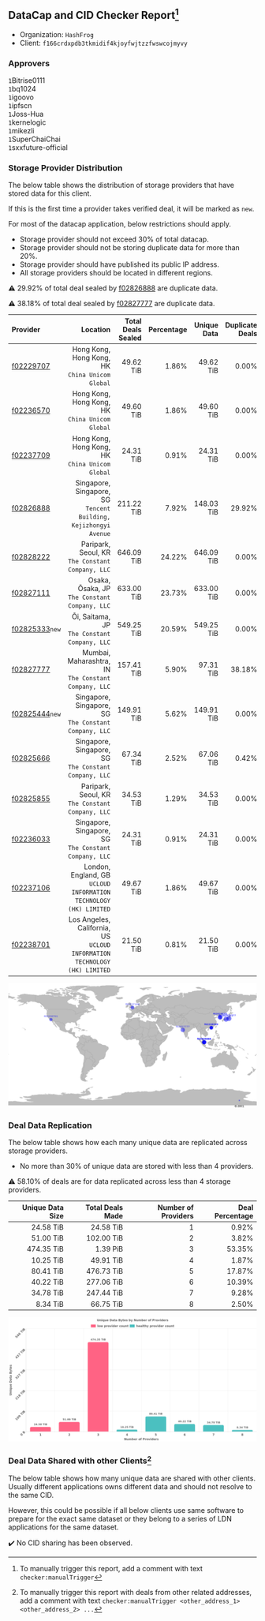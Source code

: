 ## DataCap and CID Checker Report[^1]
 - Organization: `HashFrog`
 - Client: `f166crdxpdb3tkmidif4kjoyfwjtzzfwswcojmyvy`
### Approvers
`1`Bitrise0111<br/>`1`bq1024<br/>`1`igoovo<br/>`1`ipfscn<br/>`1`Joss-Hua<br/>`1`kernelogic<br/>`1`mikezli<br/>`1`SuperChaiChai<br/>`1`sxxfuture-official


### Storage Provider Distribution
The below table shows the distribution of storage providers that have stored data for this client.

If this is the first time a provider takes verified deal, it will be marked as `new`.

For most of the datacap application, below restrictions should apply.
 - Storage provider should not exceed 30% of total datacap.
 - Storage provider should not be storing duplicate data for more than 20%.
 - Storage provider should have published its public IP address.
 - All storage providers should be located in different regions.

⚠️ 29.92% of total deal sealed by [f02826888](https://filfox.info/en/address/f02826888) are duplicate data.

⚠️ 38.18% of total deal sealed by [f02827777](https://filfox.info/en/address/f02827777) are duplicate data.

| Provider                                                    |                                                                     Location | Total Deals Sealed | Percentage | Unique Data | Duplicate Deals |
| :---------------------------------------------------------- | ---------------------------------------------------------------------------: | -----------------: | ---------: | ----------: | --------------: |
| [f02229707](https://filfox.info/en/address/f02229707)       |                           Hong Kong, Hong Kong, HK<br/>`China Unicom Global` |          49.62 TiB |      1.86% |   49.62 TiB |           0.00% |
| [f02236570](https://filfox.info/en/address/f02236570)       |                           Hong Kong, Hong Kong, HK<br/>`China Unicom Global` |          49.60 TiB |      1.86% |   49.60 TiB |           0.00% |
| [f02237709](https://filfox.info/en/address/f02237709)       |                           Hong Kong, Hong Kong, HK<br/>`China Unicom Global` |          24.31 TiB |      0.91% |   24.31 TiB |           0.00% |
| [f02826888](https://filfox.info/en/address/f02826888)       |          Singapore, Singapore, SG<br/>`Tencent Building, Kejizhongyi Avenue` |         211.22 TiB |      7.92% |  148.03 TiB |          29.92% |
| [f02828222](https://filfox.info/en/address/f02828222)       |                          Paripark, Seoul, KR<br/>`The Constant Company, LLC` |         646.09 TiB |     24.22% |  646.09 TiB |           0.00% |
| [f02827111](https://filfox.info/en/address/f02827111)       |                             Osaka, Ōsaka, JP<br/>`The Constant Company, LLC` |         633.00 TiB |     23.73% |  633.00 TiB |           0.00% |
| [f02825333](https://filfox.info/en/address/f02825333)`new`  |                              Ōi, Saitama, JP<br/>`The Constant Company, LLC` |         549.25 TiB |     20.59% |  549.25 TiB |           0.00% |
| [f02827777](https://filfox.info/en/address/f02827777)       |                      Mumbai, Maharashtra, IN<br/>`The Constant Company, LLC` |         157.41 TiB |      5.90% |   97.31 TiB |          38.18% |
| [f02825444](https://filfox.info/en/address/f02825444)`new`  |                     Singapore, Singapore, SG<br/>`The Constant Company, LLC` |         149.91 TiB |      5.62% |  149.91 TiB |           0.00% |
| [f02825666](https://filfox.info/en/address/f02825666)       |                     Singapore, Singapore, SG<br/>`The Constant Company, LLC` |          67.34 TiB |      2.52% |   67.06 TiB |           0.42% |
| [f02825855](https://filfox.info/en/address/f02825855)       |                          Paripark, Seoul, KR<br/>`The Constant Company, LLC` |          34.53 TiB |      1.29% |   34.53 TiB |           0.00% |
| [f02236033](https://filfox.info/en/address/f02236033)       |                     Singapore, Singapore, SG<br/>`The Constant Company, LLC` |          24.31 TiB |      0.91% |   24.31 TiB |           0.00% |
| [f02237106](https://filfox.info/en/address/f02237106)       |         London, England, GB<br/>`UCLOUD INFORMATION TECHNOLOGY (HK) LIMITED` |          49.67 TiB |      1.86% |   49.67 TiB |           0.00% |
| [f02238701](https://filfox.info/en/address/f02238701)       | Los Angeles, California, US<br/>`UCLOUD INFORMATION TECHNOLOGY (HK) LIMITED` |          21.50 TiB |      0.81% |   21.50 TiB |           0.00% |

<img src="https://raw.githubusercontent.com/data-preservation-programs/filplus-checker-assets/main/filecoin-project/filecoin-plus-large-datasets/issues/1995/1708042122298.png"/>

### Deal Data Replication
The below table shows how each many unique data are replicated across storage providers.

- No more than 30% of unique data are stored with less than 4 providers.

⚠️ 58.10% of deals are for data replicated across less than 4 storage providers.

| Unique Data Size | Total Deals Made | Number of Providers | Deal Percentage |
| ---------------: | ---------------: | ------------------: | --------------: |
|        24.58 TiB |        24.58 TiB |                   1 |           0.92% |
|        51.00 TiB |       102.00 TiB |                   2 |           3.82% |
|       474.35 TiB |         1.39 PiB |                   3 |          53.35% |
|        10.25 TiB |        49.91 TiB |                   4 |           1.87% |
|        80.41 TiB |       476.73 TiB |                   5 |          17.87% |
|        40.22 TiB |       277.06 TiB |                   6 |          10.39% |
|        34.78 TiB |       247.44 TiB |                   7 |           9.28% |
|         8.34 TiB |        66.75 TiB |                   8 |           2.50% |

<img src="https://raw.githubusercontent.com/data-preservation-programs/filplus-checker-assets/main/filecoin-project/filecoin-plus-large-datasets/issues/1995/1708042123080.png"/>

### Deal Data Shared with other Clients[^3]
The below table shows how many unique data are shared with other clients.
Usually different applications owns different data and should not resolve to the same CID.

However, this could be possible if all below clients use same software to prepare for the exact same dataset or they belong to a series of LDN applications for the same dataset.

✔️ No CID sharing has been observed.

[^1]: To manually trigger this report, add a comment with text `checker:manualTrigger`

[^2]: Deals from those addresses are combined into this report as they are specified with `checker:manualTrigger`

[^3]: To manually trigger this report with deals from other related addresses, add a comment with text `checker:manualTrigger <other_address_1> <other_address_2> ...`
